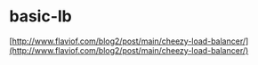 # basic-lb

[http://www.flaviof.com/blog2/post/main/cheezy-load-balancer/](http://www.flaviof.com/blog2/post/main/cheezy-load-balancer/)

